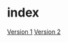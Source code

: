 # index

[Version 1](https://taylorj1302.github.io/index/index.html)
[Version 2](https://taylorj1302.github.io/index/index-2html)


